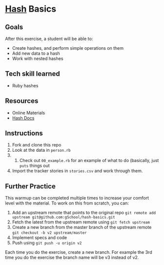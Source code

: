# [Hash](http://www.ruby-doc.org/core-2.1.2/Hash.html) Basics

## Goals

After this exercise, a student will be able to:

* Create hashes, and perform simple operations on them
* Add new data to a hash
* Work with nested hashes

## Tech skill learned

* Ruby hashes

## Resources

* Online Materials
* [Hash Docs](http://www.ruby-doc.org/core-2.1.2/Hash.html)

## Instructions

1. Fork and clone this repo
1. Look at the data in `person.rb`
2. 1. Check out `00_example.rb` for an example of what to do (basically, just `puts` things out
  1. Import the tracker stories in `stories.csv` and work through them.

  ## Further Practice
  
  This warmup can be completed multiple times to increase your comfort level with the material.
  To work on this from scratch, you can:

  1. Add an upstream remote that points to the original repo `git remote add upstream git@github.com:gSchool/hash-basics.git`
  1. Fetch the latest from the upstream remote using `git fetch upstream`
  1. Create a new branch from the master branch of the upstream remote `git checkout -b v2 upstream/master`
  1. Implement specs and code
  1. Push using `git push -u origin v2`

  Each time you do the exercise, create a new branch. For example the 3rd time you do the exercise the branch
  name will be v3 instead of v2.
